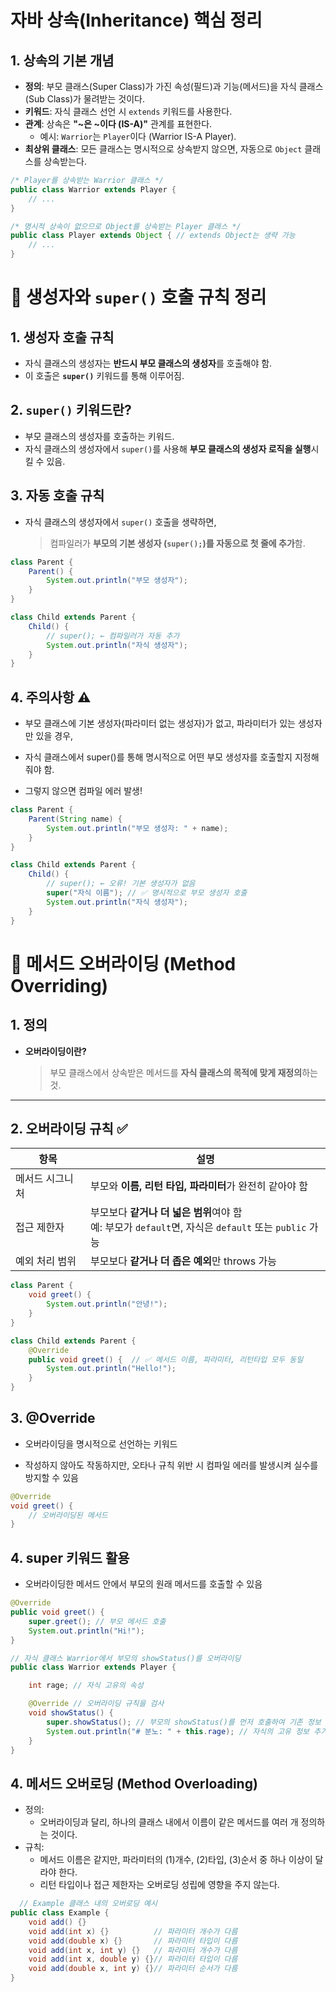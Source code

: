 # 자바 상속(Inheritance) 핵심 정리

## 1. 상속의 기본 개념

-   **정의**: 부모 클래스(Super Class)가 가진 속성(필드)과 기능(메서드)을 자식 클래스(Sub Class)가 물려받는 것이다.
-   **키워드**: 자식 클래스 선언 시 `extends` 키워드를 사용한다.
-   **관계**: 상속은 **"~은 ~이다 (IS-A)"** 관계를 표현한다.
    -   예시: `Warrior`는 `Player`이다 (Warrior IS-A Player).
-   **최상위 클래스**: 모든 클래스는 명시적으로 상속받지 않으면, 자동으로 `Object` 클래스를 상속받는다.

```java
/* Player를 상속받는 Warrior 클래스 */
public class Warrior extends Player {
    // ...
}

/* 명시적 상속이 없으므로 Object를 상속받는 Player 클래스 */
public class Player extends Object { // extends Object는 생략 가능
    // ...
}
```

# 📘 생성자와 `super()` 호출 규칙 정리

## 1. 생성자 호출 규칙
- 자식 클래스의 생성자는 **반드시 부모 클래스의 생성자**를 호출해야 함.
- 이 호출은 **`super()`** 키워드를 통해 이루어짐.

## 2. `super()` 키워드란?
- 부모 클래스의 생성자를 호출하는 키워드.
- 자식 클래스의 생성자에서 `super()`를 사용해 **부모 클래스의 생성자 로직을 실행**시킬 수 있음.

## 3. 자동 호출 규칙
- 자식 클래스의 생성자에서 `super()` 호출을 생략하면,
  > 컴파일러가 **부모의 기본 생성자 (`super();`)를 자동으로 첫 줄에 추가**함.

```java
class Parent {
    Parent() {
        System.out.println("부모 생성자");
    }
}

class Child extends Parent {
    Child() {
        // super(); ← 컴파일러가 자동 추가
        System.out.println("자식 생성자");
    }
}
```
## 4. 주의사항 ⚠️
* 부모 클래스에 기본 생성자(파라미터 없는 생성자)가 없고, 파라미터가 있는 생성자만 있을 경우,

* 자식 클래스에서 super()를 통해 명시적으로 어떤 부모 생성자를 호출할지 지정해줘야 함.

* 그렇지 않으면 컴파일 에러 발생!

```java
class Parent {
    Parent(String name) {
        System.out.println("부모 생성자: " + name);
    }
}

class Child extends Parent {
    Child() {
        // super(); ← 오류! 기본 생성자가 없음
        super("자식 이름"); // ✅ 명시적으로 부모 생성자 호출
        System.out.println("자식 생성자");
    }
}
```


# 🔁 메서드 오버라이딩 (Method Overriding)

## 1. 정의
- **오버라이딩이란?**
  > 부모 클래스에서 상속받은 메서드를 **자식 클래스의 목적에 맞게 재정의**하는 것.

---

## 2. 오버라이딩 규칙 ✅

| 항목            | 설명 |
|-----------------|------|
| 메서드 시그니처 | 부모와 **이름, 리턴 타입, 파라미터**가 완전히 같아야 함 |
| 접근 제한자     | 부모보다 **같거나 더 넓은 범위**여야 함 <br>예: 부모가 `default`면, 자식은 `default` 또는 `public` 가능 |
| 예외 처리 범위  | 부모보다 **같거나 더 좁은 예외**만 throws 가능 |

```java
class Parent {
    void greet() {
        System.out.println("안녕!");
    }
}

class Child extends Parent {
    @Override
    public void greet() {  // ✅ 메서드 이름, 파라미터, 리턴타입 모두 동일
        System.out.println("Hello!");
    }
}
```

## 3. @Override

* 오버라이딩을 명시적으로 선언하는 키워드

* 작성하지 않아도 작동하지만, 오타나 규칙 위반 시 컴파일 에러를 발생시켜 실수를 방지할 수 있음

```java
@Override
void greet() {
    // 오버라이딩된 메서드
}
```

## 4. super 키워드 활용
* 오버라이딩한 메서드 안에서 부모의 원래 메서드를 호출할 수 있음

```java
@Override
public void greet() {
    super.greet(); // 부모 메서드 호출
    System.out.println("Hi!");
}
```
```java
// 자식 클래스 Warrior에서 부모의 showStatus()를 오버라이딩
public class Warrior extends Player {

    int rage; // 자식 고유의 속성

    @Override // 오버라이딩 규칙을 검사
    void showStatus() {
        super.showStatus(); // 부모의 showStatus()를 먼저 호출하여 기존 정보 출력
        System.out.println("# 분노: " + this.rage); // 자식의 고유 정보 추가 출력
    }
}
```



## 4. 메서드 오버로딩 (Method Overloading)
* 정의: 
  * 오버라이딩과 달리, 하나의 클래스 내에서 이름이 같은 메서드를 여러 개 정의하는 것이다.
* 규칙: 
  * 메서드 이름은 같지만, 파라미터의 (1)개수, (2)타입, (3)순서 중 하나 이상이 달라야 한다. 
  * 리턴 타입이나 접근 제한자는 오버로딩 성립에 영향을 주지 않는다.


```java
  // Example 클래스 내의 오버로딩 예시
public class Example {
    void add() {}
    void add(int x) {}          // 파라미터 개수가 다름
    void add(double x) {}       // 파라미터 타입이 다름
    void add(int x, int y) {}   // 파라미터 개수가 다름
    void add(int x, double y) {}// 파라미터 타입이 다름
    void add(double x, int y) {}// 파라미터 순서가 다름
}
```